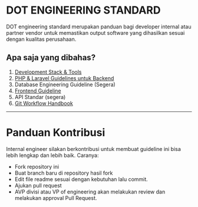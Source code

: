 # DOT ENGINEERING STANDARD

DOT engineering standard merupakan panduan bagi developer internal atau partner vendor untuk memastikan output software yang dihasilkan sesuai dengan kualitas perusahaan.

## Apa saja yang dibahas?

1. [Development Stack & Tools](https://github.com/pt-dot/development-stack-tools)
2. [PHP & Laravel Guidelines untuk Backend](https://github.com/pt-dot/php-guidelines)
3. Database Engineering Guideline (Segera)
4. [Frontend Guideline ](https://github.com/pt-dot/frontend-guideline)
5. API Standar (segera)
6. [Git Workflow Handbook](https://github.com/pt-dot/git-handbook)

---
# Panduan Kontribusi

Internal engineer silakan berkontribusi untuk membuat guideline ini bisa lebih lengkap dan lebih baik. Caranya:

+ Fork repository ini
+ Buat branch baru di repository hasil fork
+ Edit file readme sesuai dengan kebutuhan lalu commit.
+ Ajukan pull request
+ AVP divisi atau VP of engineering akan melakukan review dan melakukan approval Pull Request.
